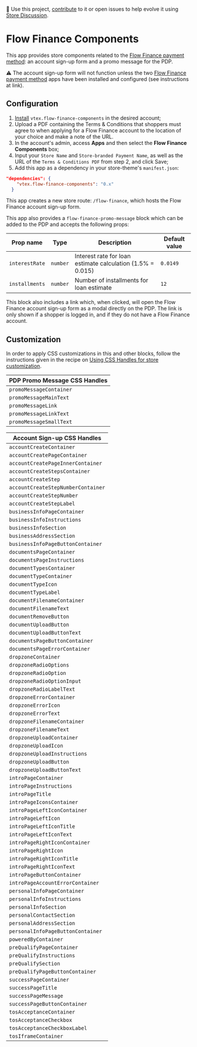 📢 Use this project, [contribute](https://github.com/vtex-apps/flow-finance-components) to it or open issues to help evolve it using [Store Discussion](https://github.com/vtex-apps/store-discussion).

# Flow Finance Components

This app provides store components related to the [Flow Finance payment method](https://github.com/vtex-apps/flow-finance-payment): an account sign-up form and a promo message for the PDP.

:warning: The account sign-up form will not function unless the two [Flow Finance payment method](https://github.com/vtex-apps/flow-finance-payment) apps have been installed and configured (see instructions at link).

## Configuration

1. [Install](https://vtex.io/docs/recipes/store/installing-an-app) `vtex.flow-finance-components` in the desired account;
2. Upload a PDF containing the Terms & Conditions that shoppers must agree to when applying for a Flow Finance account to the location of your choice and make a note of the URL.
3. In the account's admin, access **Apps** and then select the **Flow Finance Components** box;
4. Input your `Store Name` and `Store-branded Payment Name`, as well as the URL of the `Terms & Conditions PDF` from step 2, and click Save;
5. Add this app as a dependency in your store-theme's `manifest.json`:

```json
"dependencies": {
    "vtex.flow-finance-components": "0.x"
  }
```

This app creates a new store route: `/flow-finance`, which hosts the Flow Finance account sign-up form.

This app also provides a `flow-finance-promo-message` block which can be added to the PDP and accepts the following props:

| Prop name      | Type     | Description                                                | Default value |
| -------------- | -------- | ---------------------------------------------------------- | ------------- |
| `interestRate` | `number` | Interest rate for loan estimate calculation (1.5% = 0.015) | `0.0149`      |
| `installments` | `number` | Number of installments for loan estimate                   | `12`          |

This block also includes a link which, when clicked, will open the Flow Finance account sign-up form as a modal directly on the PDP. The link is only shown if a shopper is logged in, and if they do not have a Flow Finance account.

## Customization

In order to apply CSS customizations in this and other blocks, follow the instructions given in the recipe on [Using CSS Handles for store customization](https://vtex.io/docs/recipes/style/using-css-handles-for-store-customization).

| PDP Promo Message CSS Handles |
| ----------------------------- |
| `promoMessageContainer`       |
| `promoMessageMainText`        |
| `promoMessageLink`            |
| `promoMessageLinkText`        |
| `promoMessageSmallText`       |

| Account Sign-up CSS Handles        |
| ---------------------------------- |
| `accountCreateContainer`           |
| `accountCreatePageContainer`       |
| `accountCreatePageInnerContainer`  |
| `accountCreateStepsContainer`      |
| `accountCreateStep`                |
| `accountCreateStepNumberContainer` |
| `accountCreateStepNumber`          |
| `accountCreateStepLabel`           |
| `businessInfoPageContainer`        |
| `businessInfoInstructions`         |
| `businessInfoSection`              |
| `businessAddressSection`           |
| `businessInfoPageButtonContainer`  |
| `documentsPageContainer`           |
| `documentsPageInstructions`        |
| `documentTypesContainer`           |
| `documentTypeContainer`            |
| `documentTypeIcon`                 |
| `documentTypeLabel`                |
| `documentFilenameContainer`        |
| `documentFilenameText`             |
| `documentRemoveButton`             |
| `documentUploadButton`             |
| `documentUploadButtonText`         |
| `documentsPageButtonContainer`     |
| `documentsPageErrorContainer`      |
| `dropzoneContainer`                |
| `dropzoneRadioOptions`             |
| `dropzoneRadioOption`              |
| `dropzoneRadioOptionInput`         |
| `dropzoneRadioLabelText`           |
| `dropzoneErrorContainer`           |
| `dropzoneErrorIcon`                |
| `dropzoneErrorText`                |
| `dropzoneFilenameContainer`        |
| `dropzoneFilenameText`             |
| `dropzoneUploadContainer`          |
| `dropzoneUploadIcon`               |
| `dropzoneUploadInstructions`       |
| `dropzoneUploadButton`             |
| `dropzoneUploadButtonText`         |
| `introPageContainer`               |
| `introPageInstructions`            |
| `introPageTitle`                   |
| `introPageIconsContainer`          |
| `introPageLeftIconContainer`       |
| `introPageLeftIcon`                |
| `introPageLeftIconTitle`           |
| `introPageLeftIconText`            |
| `introPageRightIconContainer`      |
| `introPageRightIcon`               |
| `introPageRightIconTitle`          |
| `introPageRightIconText`           |
| `introPageButtonContainer`         |
| `introPageAccountErrorContainer`   |
| `personalInfoPageContainer`        |
| `personalInfoInstructions`         |
| `personalInfoSection`              |
| `personalContactSection`           |
| `personalAddressSection`           |
| `personalInfoPageButtonContainer`  |
| `poweredByContainer`               |
| `preQualifyPageContainer`          |
| `preQualifyInstructions`           |
| `preQualifySection`                |
| `preQualifyPageButtonContainer`    |
| `successPageContainer`             |
| `successPageTitle`                 |
| `successPageMessage`               |
| `successPageButtonContainer`       |
| `tosAcceptanceContainer`           |
| `tosAcceptanceCheckbox`            |
| `tosAcceptanceCheckboxLabel`       |
| `tosIframeContainer`               |
